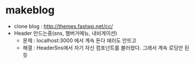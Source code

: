 # makeblog

- clone blog : http://themes.fastwp.net/cc/
- Header 만드는중(sns, 햄버거메뉴, 내비게이션)
  - 문제 : localhost:3000 에서 계속 돈다 에러도 안뜨고
  - 해결 : HeaderSns에서 자기 자신 컴포넌트를 불러왔다. 그래서 계속 로딩만 된듯
